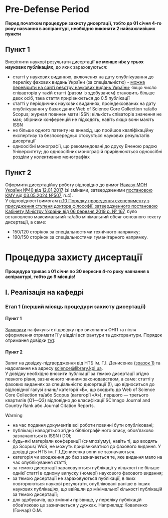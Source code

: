 # Pre-Defense Period
**Перед початком процедури захисту дисертації, тобто до 01 січня 4-го року навчання в аспірантурі, необхідно виконати 2 найважливіших пункти**
## Пункт 1
Висвітлити наукові результати дисертації **не менше ніж у трьох наукових публікаціях**, до яких зараховуються:
*   статті у наукових виданнях, включених на дату опублікування до переліку фахових видань України (за спеціальністю) - [можна перевірити на сайті реєстру наукових видань України](https://nfv.ukrintei.ua/); якщо число співавторів у такій статті (разом із здобувачем) становить більше двох осіб, така стаття прирівнюється до 0.5 публікації
*   статті у періодичних наукових виданнях, проіндексованих на дату опублікування у базах даних Web of Science Core Collection та/або Scopus; журнал повинен мати ISSN; кількість співаторів значення не має; збірники конференцій не підходять, навіть якщо вони мають ISSN
*   не більше одного патенту на винахід, що пройшов кваліфікаційну експертизу та безпосередньо стосується наукових результатів дисертації
*   одноосібні монографії, що рекомендовані до друку Вченою радою Університету; до одноосібних монографій прирівнюються одноосібні розділи у колективних монографіях
## Пункт 2
Оформити дисертаційну роботу відповідно до вимог [Наказу МОН України №40 від 12.01.2017](https://zakon.rada.gov.ua/laws/show/z0155-17#Text) (зі змінами, затвердженими [постановою КМУ від 03.05.2024 №507](https://zakon.rada.gov.ua/laws/show/507-2024-%D0%BF#Text), п.4).
<br>У відповідності вимогам [п.10 Порядку проведення експерименту з присудження ступеня доктора філософії, затвердженного постановою Кабінету Міністру України від 06 березня 2019 р. № 167](https://rada.kpi.ua/files/%D0%9D%D0%B0%D0%BA%D0%B0%D0%B7%202_130%20%D0%B2%D1%96%D0%B4%2016.07.19_%D0%9F%D1%80%D0%BE%20%D0%B2%D0%BF%D1%80%D0%BE%D0%B2%D0%B0%D0%B4%D0%B6%D0%B5%D0%BD%D0%BD%D1%8F%20%D0%B5%D0%BA%D1%81%D0%BF%D0%B5%D1%80%D0%B8%D0%BC%D0%B5%D0%BD%D1%82%D1%83%20PhD%20%D0%B2%20%D0%9A%D0%9F%D0%86_0.pdf), було встановлено максимальний та/або мінімальний обсяг основного тексту дисертації, а саме:
- 150/120 сторінок за спеціальностями технічного напрямку;
- 190/150 сторінок за спеціальностями гуманітарного напрямку.
# Процедура захисту дисертації
**Процедура триває з 01 січня по 30 вересня 4-го року навчання в аспірантурі, тобто до 9 місяців!**
## I. Реалізація на кафедрі
### Етап 1 (перший місяць процедури захисту дисертації)
#### Пункт 1
[Замовити](https://docs.google.com/document/d/1RoRbwXfyfOW9fIjqEYDKzC9WyoK52CzS/edit?usp=drive_link&ouid=108065133717772436360&rtpof=true&sd=true) на факультеті довідку про виконання ОНП та після оформлення отримати її у відділі аспірантури та докторантури. Порядок отримання довідки [тут](https://drive.google.com/file/d/1qAVGUsiLoPZMDkjYenC2_edoYiYIu_Mb/view?usp=drive_link).
#### Пункт 2
Запит на довідку-підтвердження від НТБ ім. Г.І. Денисенка [(зразок 1)](https://docs.google.com/document/d/1IA47vNbxDo9J5hxXFOYQPgdLpSg2uMuG/edit?usp=drive_link&ouid=108065133717772436360&rtpof=true&sd=true) та надсилання на адресу science@library.kpi.ua.
<br> У довідку необхідно вносити публікації за темою дисертації згідно певного рівня, зазначеного чинним законодавством, а саме: статті у фахових виданнях за спеціальністю дисертації (!), що відноситься до відповідної галузі знань/ категорії «Б», що входить до Web of Science Core Collection та/або Scopus (категорії «А»), першого — третього квартилів (Q1—Q3) відповідно до класифікації SCImago Journal and Country Rank або Journal Citation Reports.
 <br>
> [!WARNING]
> - на час подання документів всі роботи повинні бути опубліковані;
> -	публікації наводяться згідно бібліографічного опису, обов’язково зазначаються їх ISSN і DOI;
> - будь-які матеріали конференції (симпозіуму), навіть ті, що входять до  Scopus/ WoS, не можуть прирівнюватися до фахового видання. У довідці для НТБ ім. Г.І.Денисенка вони не зазначаються.
> - категорія чи входження до баз зазначається те, яке видання мало на час опублікування статті;
> -	 за темою дисертації зараховуються публікації у кількості не більше однієї статті в одному випуску (номері) наукового фахового видання;   
> -	 за темою дисертації не зараховуються публікації, в яких повторюються наукові результати, опубліковані раніше в інших наукових публікаціях, що ввійшли до мінімальної кількості публікацій за темою дисертації;
> - для здобувачів, що змінили прізвище, у переліку публікацій обов’язково це зазначається у дужках. Наприклад:  Коваленко (Гончар) О.М.
